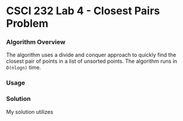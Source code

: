 # CSCI 232 Lab 4 - Closest Pairs Problem

### Algorithm Overview
The algorithm uses a divide and conquer approach to quickly find the closest pair of points in a list of unsorted points.
The algorithm runs in `O(nlogn)` time.

### Usage

### Solution
My solution utilizes